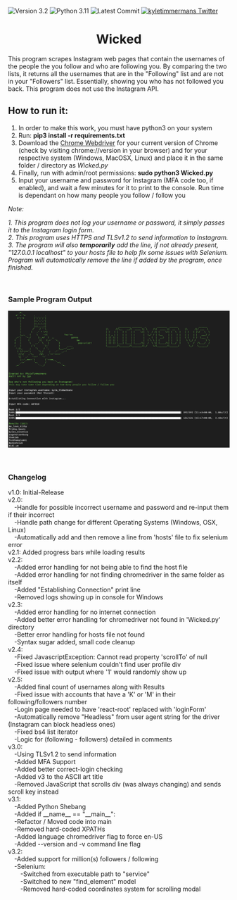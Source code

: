 ![Version 3.2](http://img.shields.io/badge/version-v3.2-orange.svg)
![Python 3.11](http://img.shields.io/badge/python-3.11-blue.svg)
![Latest Commit](https://img.shields.io/github/last-commit/kyletimmermans/wicked?color=green)
[![kyletimmermans Twitter](http://img.shields.io/twitter/url/http/shields.io.svg?style=social&label=Follow)](https://twitter.com/kyletimmermans)

# <div align="center">Wicked</div>

This program scrapes Instagram web pages that contain the usernames of the people the you follow and who are following you. By comparing the two lists, it returns all the usernames that are in the "Following" list and are not in your "Followers" list. Essentially, showing you who has not followed you back. This program does not use the Instagram API.

## How to run it:
1. In order to make this work, you must have python3 on your system
2. Run: **pip3 install -r requirements.txt**
3. Download the [Chrome Webdriver](https://chromedriver.chromium.org/downloads "Chrome Webdriver")
 for your current version of Chrome (check by visiting chrome://version in your browser) and for your respective system (Windows, MacOSX, Linux) and place it in the same folder / directory as _Wicked.py_
4. Finally, run with admin/root permissions: **sudo python3 Wicked.py**
5. Input your username and password for Instagram (MFA code too, if enabled), and wait a few minutes for it to print to the console. Run time is dependant on how many people you follow / follow you

_Note:_ 

_1. This program does not log your username or password, it simply passes it to the Instagram login form._    
_2. This program uses HTTPS and TLSv1.2 to send information to Instagram._ \
_3. The program will also **temporarily** add the line, if not already present, "127.0.0.1 localhost" to your hosts file to help fix some issues with Selenium. Program will automatically remove the line if added by the program, once finished._


<p>&nbsp;</p>

### Sample Program Output
![alt text](https://github.com/kyletimmermans/wicked/blob/master/output_screenshot.png "Sample Program Output")

</br>

### Changelog
<div>v1.0: Initial-Release</div>
<div>v2.0:<div>
<div>&ensp;&ensp;-Handle for possible incorrect username and password and re-input them if their incorrect</div>
<div>&ensp;&ensp;-Handle path change for different Operating Systems (Windows, OSX, Linux)</div>
<div>&ensp;&ensp;-Automatically add and then remove a line from 'hosts' file to fix selenium error</div>
<div>v2.1: Added progress bars while loading results</div>
<div>v2.2:</div>
<div>&ensp;&ensp;-Added error handling for not being able to find the host file</div>
<div>&ensp;&ensp;-Added error handling for not finding chromedriver in the same folder as itself</div>
<div>&ensp;&ensp;-Added "Establishing Connection" print line
<div>&ensp;&ensp;-Removed logs showing up in console for Windows</div>
<div>v2.3:</div>
<div>&ensp;&ensp;-Added error handling for no internet connection</div>
<div>&ensp;&ensp;-Added better error handling for chromedriver not found in 'Wicked.py' directory</div> 
<div>&ensp;&ensp;-Better error handling for hosts file not found</div>
<div>&ensp;&ensp;-Syntax sugar added, small code cleanup</div> 
<div>v2.4:</div>
<div>&ensp;&ensp;-Fixed JavascriptException: Cannot read property 'scrollTo' of null</div>
<div>&ensp;&ensp;-Fixed issue where selenium couldn't find user profile div</div>
<div>&ensp;&ensp;-Fixed issue with output where '1' would randomly show up
<div>v2.5:</div>
<div>&ensp;&ensp;-Added final count of usernames along with Results</div>
<div>&ensp;&ensp;-Fixed issue with accounts that have a 'K' or 'M' in their following/followers number</div>
<div>&ensp;&ensp;-Login page needed to have 'react-root' replaced with 'loginForm'</div>
<div>&ensp;&ensp;-Automatically remove "Headless" from user agent string for the driver (Instagram can block headless ones)</div>
<div>&ensp;&ensp;-Fixed bs4 list iterator</div>
<div>&ensp;&ensp;-Logic for (following - followers) detailed in comments</div>
<div>v3.0:</div>
<div>&ensp;&ensp;-Using TLSv1.2 to send information</div>
<div>&ensp;&ensp;-Added MFA Support</div>
<div>&ensp;&ensp;-Added better correct-login checking</div>
<div>&ensp;&ensp;-Added v3 to the ASCII art title</div>
<div>&ensp;&ensp;-Removed JavaScript that scrolls div (was always changing) and sends scroll key instead</div>
<div>v3.1:</div>
<div>&ensp;&ensp;-Added Python Shebang</div>
<div>&ensp;&ensp;-Added if __name__ == "__main__":</div>
<div>&ensp;&ensp;-Refactor / Moved code into main</div>
<div>&ensp;&ensp;-Removed hard-coded XPATHs</div>
<div>&ensp;&ensp;-Added language chromedriver flag to force en-US</div>
<div>&ensp;&ensp;-Added --version and -v command line flag<div>
<div>v3.2:</div>
<div>&ensp;&ensp;-Added support for million(s) followers / following<div>
<div>&ensp;&ensp;-Selenium:</div>
<div>&ensp;&ensp;&ensp;&ensp;-Switched from executable path to "service"</div>
<div>&ensp;&ensp;&ensp;&ensp;-Switched to new "find_element" model</div>
<div>&ensp;&ensp;&ensp;&ensp;-Removed hard-coded coordinates system for scrolling modal</div>
